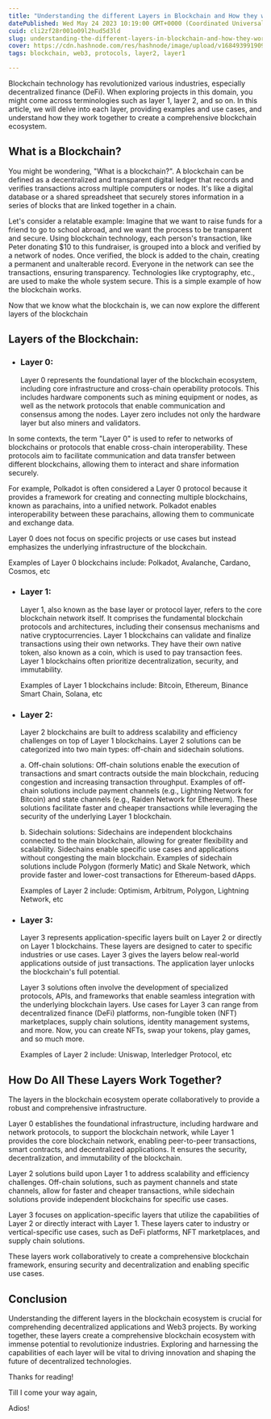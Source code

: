 ```yaml
---
title: "Understanding the different Layers in Blockchain and How they work together"
datePublished: Wed May 24 2023 10:19:00 GMT+0000 (Coordinated Universal Time)
cuid: cli2zf28r001o09l2hud5d3ld
slug: understanding-the-different-layers-in-blockchain-and-how-they-work-together
cover: https://cdn.hashnode.com/res/hashnode/image/upload/v1684939919095/db83ccb4-cb31-4734-ba31-c56bfd5358c8.png
tags: blockchain, web3, protocols, layer2, layer1

---
```


Blockchain technology has revolutionized various industries, especially decentralized finance (DeFi). When exploring projects in this domain, you might come across terminologies such as layer 1, layer 2, and so on. In this article, we will delve into each layer, providing examples and use cases, and understand how they work together to create a comprehensive blockchain ecosystem.

## What is a Blockchain?

You might be wondering, "What is a blockchain?". A blockchain can be defined as a decentralized and transparent digital ledger that records and verifies transactions across multiple computers or nodes. It's like a digital database or a shared spreadsheet that securely stores information in a series of blocks that are linked together in a chain.

Let's consider a relatable example: Imagine that we want to raise funds for a friend to go to school abroad, and we want the process to be transparent and secure. Using blockchain technology, each person's transaction, like Peter donating $10 to this fundraiser, is grouped into a block and verified by a network of nodes. Once verified, the block is added to the chain, creating a permanent and unalterable record. Everyone in the network can see the transactions, ensuring transparency. Technologies like cryptography, etc., are used to make the whole system secure. This is a simple example of how the blockchain works.

Now that we know what the blockchain is, we can now explore the different layers of the blockchain

## Layers of the Blockchain:

* ### Layer 0:
    
    Layer 0 represents the foundational layer of the blockchain ecosystem, including core infrastructure and cross-chain operability protocols. This includes hardware components such as mining equipment or nodes, as well as the network protocols that enable communication and consensus among the nodes. Layer zero includes not only the hardware layer but also miners and validators.
    

In some contexts, the term "Layer 0" is used to refer to networks of blockchains or protocols that enable cross-chain interoperability. These protocols aim to facilitate communication and data transfer between different blockchains, allowing them to interact and share information securely.

For example, Polkadot is often considered a Layer 0 protocol because it provides a framework for creating and connecting multiple blockchains, known as parachains, into a unified network. Polkadot enables interoperability between these parachains, allowing them to communicate and exchange data.

Layer 0 does not focus on specific projects or use cases but instead emphasizes the underlying infrastructure of the blockchain.

Examples of Layer 0 blockchains include: Polkadot[,](https://guardarian.com/buy-dot) Avalanche[,](https://guardarian.com/buy-avax) Cardano[,](https://guardarian.com/buy-ada) Cosmos, etc

* ### Layer 1:
    
    Layer 1, also known as the base layer or protocol layer, refers to the core blockchain network itself. It comprises the fundamental blockchain protocols and architectures, including their consensus mechanisms and native cryptocurrencies. Layer 1 blockchains can validate and finalize transactions using their own networks. They have their own native token, also known as a coin, which is used to pay transaction fees. Layer 1 blockchains often prioritize decentralization, security, and immutability.
    
    Examples of Layer 1 blockchains include: Bitcoin[,](https://guardarian.com/buy-btc) Ethereum, Binance Smart Chain, Solana, etc
    
* ### Layer 2:
    
    Layer 2 blockchains are built to address scalability and efficiency challenges on top of Layer 1 blockchains. Layer 2 solutions can be categorized into two main types: off-chain and sidechain solutions.
    
    a. Off-chain solutions: Off-chain solutions enable the execution of transactions and smart contracts outside the main blockchain, reducing congestion and increasing transaction throughput. Examples of off-chain solutions include payment channels (e.g., Lightning Network for Bitcoin) and state channels (e.g., Raiden Network for Ethereum). These solutions facilitate faster and cheaper transactions while leveraging the security of the underlying Layer 1 blockchain.
    
    b. Sidechain solutions: Sidechains are independent blockchains connected to the main blockchain, allowing for greater flexibility and scalability. Sidechains enable specific use cases and applications without congesting the main blockchain. Examples of sidechain solutions include Polygon (formerly Matic) and Skale Network, which provide faster and lower-cost transactions for Ethereum-based dApps.
    
    Examples of Layer 2 include: Optimism, Arbitrum, Polygon, Lightning Network, etc
    
* ### Layer 3:
    
    Layer 3 represents application-specific layers built on Layer 2 or directly on Layer 1 blockchains. These layers are designed to cater to specific industries or use cases. Layer 3 gives the layers below real-world applications outside of just transactions. The application layer unlocks the blockchain's full potential.
    
    Layer 3 solutions often involve the development of specialized protocols, APIs, and frameworks that enable seamless integration with the underlying blockchain layers. Use cases for Layer 3 can range from decentralized finance (DeFi) platforms, non-fungible token (NFT) marketplaces, supply chain solutions, identity management systems, and more. Now, you can create NFTs, swap your tokens, play games, and so much more.
    
    Examples of Layer 2 include: Uniswap, Interledger Protocol, etc
    

## How Do All These Layers Work Together?

The layers in the blockchain ecosystem operate collaboratively to provide a robust and comprehensive infrastructure.

Layer 0 establishes the foundational infrastructure, including hardware and network protocols, to support the blockchain network, while Layer 1 provides the core blockchain network, enabling peer-to-peer transactions, smart contracts, and decentralized applications. It ensures the security, decentralization, and immutability of the blockchain.

Layer 2 solutions build upon Layer 1 to address scalability and efficiency challenges. Off-chain solutions, such as payment channels and state channels, allow for faster and cheaper transactions, while sidechain solutions provide independent blockchains for specific use cases.

Layer 3 focuses on application-specific layers that utilize the capabilities of Layer 2 or directly interact with Layer 1. These layers cater to industry or vertical-specific use cases, such as DeFi platforms, NFT marketplaces, and supply chain solutions.

These layers work collaboratively to create a comprehensive blockchain framework, ensuring security and decentralization and enabling specific use cases.

## Conclusion

Understanding the different layers in the blockchain ecosystem is crucial for comprehending decentralized applications and Web3 projects. By working together, these layers create a comprehensive blockchain ecosystem with immense potential to revolutionize industries. Exploring and harnessing the capabilities of each layer will be vital to driving innovation and shaping the future of decentralized technologies.

Thanks for reading!

Till I come your way again,

Adios!